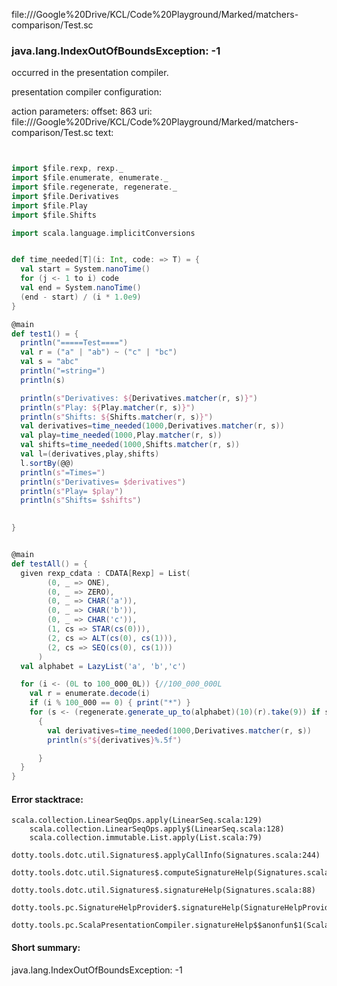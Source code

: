 file://<HOME>/Google%20Drive/KCL/Code%20Playground/Marked/matchers-comparison/Test.sc
### java.lang.IndexOutOfBoundsException: -1

occurred in the presentation compiler.

presentation compiler configuration:


action parameters:
offset: 863
uri: file://<HOME>/Google%20Drive/KCL/Code%20Playground/Marked/matchers-comparison/Test.sc
text:
```scala


import $file.rexp, rexp._
import $file.enumerate, enumerate._
import $file.regenerate, regenerate._
import $file.Derivatives
import $file.Play
import $file.Shifts

import scala.language.implicitConversions


def time_needed[T](i: Int, code: => T) = {
  val start = System.nanoTime()
  for (j <- 1 to i) code
  val end = System.nanoTime()
  (end - start) / (i * 1.0e9)
}

@main
def test1() = {
  println("=====Test====")
  val r = ("a" | "ab") ~ ("c" | "bc")
  val s = "abc"
  println("=string=")
  println(s)

  println(s"Derivatives: ${Derivatives.matcher(r, s)}")
  println(s"Play: ${Play.matcher(r, s)}")
  println(s"Shifts: ${Shifts.matcher(r, s)}")
  val derivatives=time_needed(1000,Derivatives.matcher(r, s))
  val play=time_needed(1000,Play.matcher(r, s))
  val shifts=time_needed(1000,Shifts.matcher(r, s))
  val l=(derivatives,play,shifts)
  l.sortBy(@@)
  println(s"=Times=")
  println(s"Derivatives= $derivatives")
  println(s"Play= $play")
  println(s"Shifts= $shifts")

  
}


@main
def testAll() = {
  given rexp_cdata : CDATA[Rexp] = List(
        (0, _ => ONE),
        (0, _ => ZERO),
        (0, _ => CHAR('a')),
        (0, _ => CHAR('b')),
        (0, _ => CHAR('c')),
        (1, cs => STAR(cs(0))),
        (2, cs => ALT(cs(0), cs(1))),
        (2, cs => SEQ(cs(0), cs(1)))
      )
  val alphabet = LazyList('a', 'b','c')

  for (i <- (0L to 100_000_0L)) {//100_000_000L
    val r = enumerate.decode(i)
    if (i % 100_000 == 0) { print("*") }
    for (s <- (regenerate.generate_up_to(alphabet)(10)(r).take(9)) if s != "")
      { 
        val derivatives=time_needed(1000,Derivatives.matcher(r, s))
        println(s"${derivatives}%.5f")

      }
  }
}
```



#### Error stacktrace:

```
scala.collection.LinearSeqOps.apply(LinearSeq.scala:129)
	scala.collection.LinearSeqOps.apply$(LinearSeq.scala:128)
	scala.collection.immutable.List.apply(List.scala:79)
	dotty.tools.dotc.util.Signatures$.applyCallInfo(Signatures.scala:244)
	dotty.tools.dotc.util.Signatures$.computeSignatureHelp(Signatures.scala:101)
	dotty.tools.dotc.util.Signatures$.signatureHelp(Signatures.scala:88)
	dotty.tools.pc.SignatureHelpProvider$.signatureHelp(SignatureHelpProvider.scala:46)
	dotty.tools.pc.ScalaPresentationCompiler.signatureHelp$$anonfun$1(ScalaPresentationCompiler.scala:435)
```
#### Short summary: 

java.lang.IndexOutOfBoundsException: -1